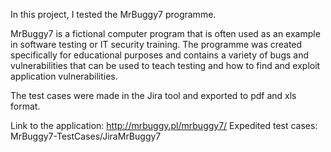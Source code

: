In this project, I tested the MrBuggy7 programme.

MrBuggy7 is a fictional computer program that is often used as an example in software testing or IT security training. The programme was created specifically for educational purposes and contains a variety of bugs and vulnerabilities that can be used to teach testing and how to find and exploit application vulnerabilities.

The test cases were made in the Jira tool and exported to pdf and xls format.

Link to the application: http://mrbuggy.pl/mrbuggy7/
Expedited test cases: MrBuggy7-TestCases/JiraMrBuggy7
